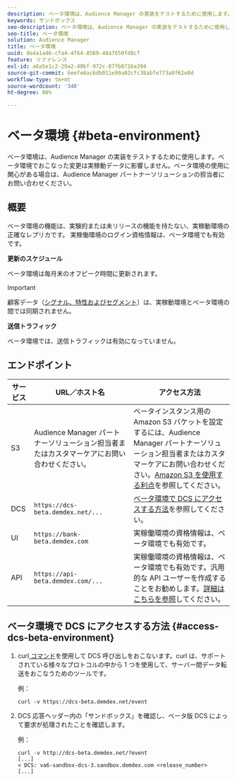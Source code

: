 ```yaml
---
description: ベータ環境は、Audience Manager の実装をテストするために使用します。ベータ環境でおこなった変更は実稼動データに影響しません。ベータ環境の使用に関心がある場合は、Audience Manager パートナーソリューションの担当者にお問い合わせください。
keywords: サンドボックス
seo-description: ベータ環境は、Audience Manager の実装をテストするために使用します。ベータ環境でおこなった変更は実稼動データに影響しません。ベータ環境の使用に関心がある場合は、Audience Manager パートナーソリューションの担当者にお問い合わせください。
seo-title: ベータ環境
solution: Audience Manager
title: ベータ環境
uuid: de4a1a46-cfa4-4f64-8569-48a7650fd8cf
feature: リファレンス
exl-id: a6a5e1c2-29a2-40bf-972c-87fb8716a394
source-git-commit: 6eefe6ac6db011e99a02cfc38abfe773a8f62e0d
workflow-type: tm+mt
source-wordcount: '348'
ht-degree: 86%

---
```


# ベータ環境 {#beta-environment}

ベータ環境は、Audience Manager の実装をテストするために使用します。ベータ環境でおこなった変更は実稼動データに影響しません。ベータ環境の使用に関心がある場合は、Audience Manager パートナーソリューションの担当者にお問い合わせください。

## 概要

ベータ環境の機能は、実験的または未リリースの機能を持たない、実稼動環境の正確なレプリカです。 実稼働環境のログイン資格情報は、ベータ環境でも有効です。

**更新のスケジュール**

ベータ環境は毎月末のオフピーク時間に更新されます。

>[!IMPORTANT]
>
>顧客データ（[シグナル、特性およびセグメント](https://experienceleague.adobe.com/docs/audience-manager/user-guide/reference/signal-trait-segment.html?lang=en)）は、実稼動環境とベータ環境の間では同期されません。

**送信トラフィック**

ベータ環境では、送信トラフィックは有効になっていません。

## エンドポイント

| サービス | URL／ホスト名 | アクセス方法 |
|--- |--- | --- |
| S3 | Audience Manager パートナーソリューション担当者またはカスタマーケアにお問い合わせください。 | ベータインスタンス用の Amazon S3 バケットを設定するには、Audience Manager パートナーソリューション担当者またはカスタマーケアにお問い合わせください。[Amazon S3 を使用する利点](../reference/amazon-s3.md)を参照してください。 |
| DCS | `https://dcs-beta.demdex.net/...` | [ベータ環境で DCS にアクセスする方法](../reference/beta-environment.md#access-dcs-beta-environment)を参照してください。 |
| UI | `https://bank-beta.demdex.com` | 実稼働環境の資格情報は、ベータ環境でも有効です。 |
| API | `https://api-beta.demdex.com/...` | 実稼働環境の資格情報は、ベータ環境でも有効です。汎用的な API ユーザーを作成することをお勧めします。[詳細はこちらを参照](../api/rest-api-main/aam-api-getting-started.md#requirements)してください。 |

## ベータ環境で DCS にアクセスする方法 {#access-dcs-beta-environment}

1. curl[ コマンド](https://curl.haxx.se/docs/manpage.html)を使用して DCS 呼び出しをおこないます。curl は、サポートされている様々なプロトコルの中から 1 つを使用して、サーバー間データ転送をおこなうためのツールです。

   例：

   `curl -v https://dcs-beta.demdex.net/event`

1. DCS 応答ヘッダー内の「サンドボックス」を確認し、ベータ版 DCS によって要求が処理されたことを確認します。

   例：

   ```
   curl -v http://dcs-beta.demdex.net/?event
   [...]
   < DCS: va6-sandbox-dcs-3.sandbox.demdex.com <release_number>
   [...]
   ```

<!--

1. Determine the load balancer's endpoint IP addresses.

   Run the `dig`  [command](https://en.wikipedia.org/wiki/Dig_(command)) to determine the IP address of the nearest load balancer. The `dig` command queries the Domain Name System and returns the name and IP addresses of the [!DNL Audience Manager] [!UICONTROL Data Collection Servers (DCS)].

   ```
   dig dcs-beta.demdex.net
   ...
   dcs-sandbox-1754093861.us-east-1.elb.amazonaws.com. 60 IN A 52.87.15.51
   dcs-sandbox-1754093861.us-east-1.elb.amazonaws.com. 60 IN A 50.16.150.8
   dcs-sandbox-1754093861.us-east-1.elb.amazonaws.com. 60 IN A 52.2.228.100
   ```

2. Using one of the addresses in the above table, add a static DNS entry in the [!DNL /etc/hosts] file.

   On Windows, modify [!DNL c:\WINDOWS\system32\drivers\etc\hosts].

   For example:

   [!DNL 52.87.15.51 *`samplepartner`*.demdex.net]

   >[!NOTE]
   >
   >The addresses change occasionally, so you must keep your [!DNL /etc/hosts] file up to date.

   Additionally, if you need to set up ID synchronization, you must add a similar entry for [!DNL dpm.demdex.net.]

   [!DNL 52.87.15.51 dpm.demdex.net]. 

3. Make a DCS call, using the `curl` [command](https://curl.haxx.se/docs/manpage.html). Curl is a tool to transfer data from or to a server, using one of many supported protocols.

   For example:

   [!DNL https://<domain>/event?product=camera] 

4. Verify that your request was served by the beta DCS by looking for "sandbox" in the DCS response header.

   For example:

   ```
   curl -v https://dcs-beta.demdex.net/?event
   [...]
   < DCS: va6-sandbox-dcs-3.sandbox.demdex.com <release_number>
   [...]
   ```

   -->
